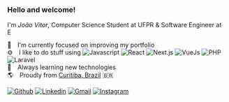 ### Hello and welcome!

I'm <i>João Vitor</i>, Computer Science Student at UFPR & Software Engineer at <a href="https://ebanx.com" target="_blank" title="EBANX"><img title="EBANX" height="15px" src="https://www.ebanx.com/wp-content/themes/ebanx/images/logo.svg" /></a>

🔭⠀ I'm currently focused on improving my portfolio\
⚙️⠀ I like to do stuff using
<img title="Javascript" alt="Javascript" src="https://img.shields.io/badge/--yellow?style=flat&logo=Javascript&logoColor=white" />
<img title="React" alt="React" src="https://img.shields.io/badge/--00d6d6?style=flat&logo=react&logoColor=white" />
<img title="Next.js" alt="Next.js" src="https://img.shields.io/badge/--000000?style=flat&logo=next.js&logoColor=white" />
<img title="VueJs" alt="VueJs" src="https://img.shields.io/badge/--44b883?style=flat&logo=Vue.js&logoColor=white" />
<img title="PHP" alt="PHP" src="https://img.shields.io/badge/--777bb4?style=flat&logo=php&logoColor=white" />
<img title="Laravel" alt="Laravel" src="https://img.shields.io/badge/--ff2d20?style=flat&logo=laravel&logoColor=white" />\
🚀⠀ Always learning new technologies\
🌎⠀ Proudly from [Curitiba, Brazil](https://goo.gl/maps/i9avztMtWcTyqmqK7) 🇧🇷

[![Github](https://img.shields.io/badge/-Github-000?style=flat&logo=Github&logoColor=white)](https://github.com/jvmoreira)
[![Linkedin](https://img.shields.io/badge/-LinkedIn-blue?style=flat&logo=Linkedin&logoColor=white)](https://www.linkedin.com/in/moreira-jvm/)
[![Gmail](https://img.shields.io/badge/-Gmail-db4438?style=flat&logo=Gmail&logoColor=white)](mailto:themoreira.jvm@gmail.com)
[![Instagram](https://img.shields.io/badge/-Instagram-c13584?style=flat&logo=instagram&logoColor=white)](https://www.instagram.com/joaovitorrr.m/)
<!-- <img title="João Vitor's Github Stats" alt="João Vitor's Github Stats" src="https://github-readme-stats.vercel.app/api?username=jvmoreira&show_icons=true&theme=tokyonight&line_height=27"> -->
